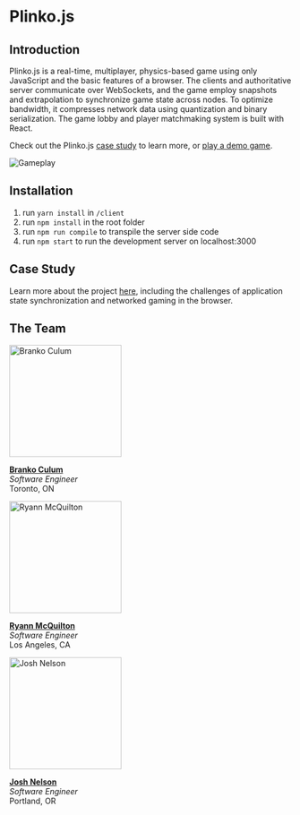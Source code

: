 # Plinko.js

## Introduction

Plinko.js is a real-time, multiplayer, physics-based game using only JavaScript and the basic features of a browser. The clients and authoritative server communicate over WebSockets, and the game employ snapshots and extrapolation to synchronize game state across nodes. To optimize bandwidth, it compresses network data using quantization and binary serialization. The game lobby and player matchmaking system is built with React.

Check out the Plinko.js [case study](http://www.plinkojs.com/about) to learn more, or [play a demo game](http://www.plinkojs.com/play).

![Gameplay](https://s1.gifyu.com/images/giphy38d141392504b7f2.gif "Gameplay")

## Installation

1) run `yarn install` in `/client`
2) run `npm install` in the root folder
3) run `npm run compile` to transpile the server side code
4) run `npm start` to run the development server on localhost:3000

## Case Study

Learn more about the project [here](http://www.plinkojs.com/about), including the challenges of application state synchronization and networked gaming in the browser.

## The Team

<img src="https://avatars3.githubusercontent.com/u/22482600?s=460&v=4" width="200" alt="Branko Culum"/>

**[Branko Culum](https://brankoculum.github.io/)**<br />
*Software Engineer*<br />
Toronto, ON

<img src="https://i.imgur.com/gZ2V9tF.jpg" width="200" alt="Ryann McQuilton"/>

**[Ryann McQuilton](https://ryannmcq.github.io/)**<br />
*Software Engineer*<br />
Los Angeles, CA

<img src="https://i.imgur.com/fFPdyPZ.jpg" width="200" alt="Josh Nelson"/>

**[Josh Nelson](https://joshcnelson.github.io/)**<br />
*Software Engineer*<br />
Portland, OR
